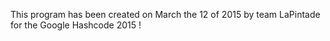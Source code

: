 This program has been created on March the 12 of 2015 by team LaPintade for the Google Hashcode 2015 !
